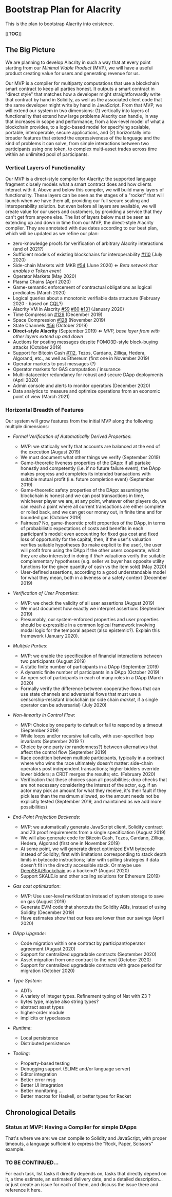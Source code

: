 # Bootstrap Plan for Alacrity

This is the plan to bootstrap Alacrity into existence.

[[__TOC__]]

## The Big Picture

We are planning to develop Alacrity in such a way that
at every point starting from our *Minimal Viable Product* (MVP),
we will have a useful product creating value for users and generating revenue for us.

Our MVP is a compiler for multiparty computations that use a blockchain smart contract
to keep all parties honest. It outputs a smart contract in "direct style" that matches
how a developer might straightforwardly write that contract by hand in Solidity,
as well as the associated client code that the same developer might write by hand in JavaScript.
From that MVP, we will extend our system in two dimensions:
(1) vertically into layers of functionality that extend how large problems Alacrity can handle,
in way that increases in scope and performance,
from a low-level model of what a blockchain provides,
to a logic-based model for specifying scalable, portable, interoperable, secure applications, and
(2) horizontally into broader features
that extend the expressiveness of the language and the kind of problems it can solve,
from simple interactions between two participants using one token,
to complex multi-asset trades across time within an unlimited pool of participants.

### Vertical Layers of Functionality

Our MVP is a direct-style compiler for Alacrity:
the supported language fragment closely models what a smart contract does
and how clients interact with it.
Above and below this compiler, we will build many layers of functionality.
These layers can be seen as the stages of a "rocket" that will launch when we have them all,
providing our full secure scaling and interoperability solution.
but even before all layers are available, we will create value for our users and customers,
by providing a service that they can't get from anyone else.
The list of layers below must be seen as extending up and down in time
from our MVP, the direct-style Alacrity compiler.
They are annotated with due dates according to our best plan,
which will be updated as we refine our plan:

  * zero-knowledge proofs for verification of arbitrary Alacrity interactions (end of 2021?)
  * Sufficient models of existing blockchains for interoperability [#110](https://github.com/AlacrisIO/meta/issues/110) (July 2020)
  * Side-chain Markets with MKB [#54](https://github.com/AlacrisIO/meta/issues/54) (June 2020) ⇐ *Beta network that enables a Token event*
  * Operator Markets (May 2020)
  * Plasma Chains (April 2020)
  * Game-semantic enforcement of contractual obligations as logical predicates (March 2020)
  * Logical queries about a monotonic verifiable data structure (February 2020 - based on [CQL](https://conexus.ai/cql)?)
  * Alacrity VM in Alacrity [#59](https://github.com/AlacrisIO/meta/issues/59) [#60](https://github.com/AlacrisIO/meta/issues/60) [#131](https://github.com/AlacrisIO/meta/issues/131) (January 2020)
  * Time Compression [#129](https://github.com/AlacrisIO/meta/issues/129) (December 2019)
  * Space Compression [#128](https://github.com/AlacrisIO/meta/issues/128) (November 2019)
  * State Channels [#56](https://github.com/AlacrisIO/meta/issues/56) (October 2019)
  * **Direct-style Alacrity** (September 2019) ⇐ *MVP, base layer from with other layers extend up and down*
  * Auctions for posting messages despite FOMO3D-style block-buying attacks (October 2019)
  * Support for Bitcoin Cash [#112](https://github.com/AlacrisIO/meta/issues/112), Tezos, Cardano, Zilliqa, Hedera, Algorand, etc., as well as Ethereum (first one in November 2019)
  * Operator markets to post messages (?)
  * Operator markets for GAS computation / insurance
  * Multi-datacenter redundancy for robust and secure DApp deployments (April 2020)
  * Admin console and alerts to monitor operators (December 2020)
  * Data analytics to measure and optimize operations from an economic point of view (March 2021)

### Horizontal Breadth of Features

Our system will grow features from the initial MVP along the following multiple dimensions:

  * *Formal Verification of Automatically Derived Properties*:
     * MVP: we statically verify that accounts are balanced at the end of the execution (August 2019)
     * We must document what other things we verify (September 2019)
     * Game-theoretic liveness properties of the DApp:
       if all partake honestly and competently (i.e. if no future failure event),
       the DApp makes progress and completes its intended transactions with suitable mutual profit
       (i.e. future completion event)
       (September 2019)
     * Game-theoretic safety properties of the DApp:
       assuming the blockchain is honest and we can post transactions in time,
       whichever player we are, at any point, whatever other players do,
       we can reach a point where all current transactions are either complete or rolled back,
       and we can get our money out, in finite time and for bounded gas
       (October 2019)
     * Fairness? No, game-theoretic profit properties of the DApp, in terms of
       probabilistic expectations of costs and benefits in each participant's model:
       even accounting for fixed gas cost and fixed loss of opportunity for the capital,
       then, if the user's valuation verifies suitable hypotheses (to make explicit to the user),
       the user will profit from using the DApp if the other users cooperate,
       which they are also interested in doing if *their* valuations verify
       the suitable complementary hypotheses
       (e.g. seller vs buyer has opposite utility functions for the given quantity of cash vs the item sold)
       (May 2020)
     * User-defined assertions, according to a good understandable model for what they mean,
       both in a liveness or a safety context
       (December 2019)

  * *Verification of User Properties*:
     * MVP: we check the validity of all user assertions (August 2019)
     * We must document how exactly we interpret assertions (September 2019)
     * Presumably, our system-enforced properties and user properties should be expressible
       in a common logical framework involving modal logic for the temporal aspect (also epistemic?).
       Explain this framework (January 2020).

  * *Multiple Parties*:
     * MVP: we enable the specification of financial interactions between two participants (August 2019)
     * A static finite number of participants in a DApp (September 2019)
     * A dynamic finite number of participants in a DApp (October 2019)
     * An open set of participants in each of many roles in a DApp (March 2020)
     * Formally verify the difference between cooperative flows that can use state channels
       and adversarial flows that must use a censorship-resistant blockchain
       (or side chain *market*, if a single operator can be adversarial) (July 2020)

  * *Non-linearity in Control Flow*:
     * MVP: Choice by one party to default or fail to respond by a timeout (September 2019)
     * While loops and/or recursive tail calls, with user-specified loop invariants
       (September 2019 ?)
     * Choice by one party (or randomness?) between alternatives
       that affect the control flow (September 2019)
     * Race condition between multiple participants,
       typically in a contract where who wins the race ultimately doesn't matter:
       side-chain operators post independent transactions;
       higher bidders override lower bidders;
       a CRDT merges the results; etc.
       (February 2020)
     * Verification that these choices span all possibilities;
       drop checks that are not necessary considering the interest of the actor,
       e.g. if an actor may pick an amount for what they receive, it's their fault
       if they pick less than the maximum allowed, so the amount needs not be explicitly tested
       (September 2019, and maintained as we add more possibilities)

  * *End-Point Projection Backends*:
     * MVP: we automatically generate JavaScript client, Solidity contract and Z3 proof requirements
       from a single specification (August 2019)
     * We will also generate code for Bitcoin Cash, Tezos, Cardano, Zilliqa, Hedera, Algorand
       (first one in November 2019)
     * At some point, we will generate direct optimized EVM bytecode instead of Solidity;
       first with limitations corresponding to stack depth limits in bytecode instructions;
       later with spilling strategies if data doesn't fit in the directly accessible stack.
       Or maybe use [DeepSEA/Blockchain](https://certik.org/deepsea_blockchain.html) as a backend?
       (August 2020)
     * Support SKALE.io and other scaling solutions for Ethereum (2019)

  * *Gas cost optimization*:
     * MVP: Use user-level merklization instead of system storage to save on gas
       (August 2019)
     * Generate EVM code that shortcuts the Solidity ABIs, instead of using Solidity
       (December 2019)
     * Have estimates show that our fees are lower than our savings
       (April 2020)

  * *DApp Upgrade*:
     * Code migration within one contract by participant/operator agreement (August 2020)
     * Support for centralized upgradable contracts (September 2020)
     * Asset migration from one contract to the next (October 2020)
     * Support for centralized upgradable contracts with grace period for migration (October 2020)

  * *Type System*:
     * ADTs
     * A variety of integer types. Refinement typing of Nat with Z3 ?
     * bytes type, maybe also string types?
     * abstract asset types
     * higher-order module
     * implicits or typeclasses

  * *Runtime*:
     * Local persistence
     * Distributed persistence

  * *Tooling*:
     * Property-based testing
     * Debugging support (SLIME and/or language server)
     * Editor integration
     * Better error msg
     * Better UI integration
     * Better monitoring ...
     * Better macros for Haskell, or better types for Racket


## Chronological Details

### Status at MVP: Having a Compiler for simple DApps

That's where we are: we can compile to Solidity and JavaScript, with proper timeouts,
a language sufficient to express the "Rock, Paper, Scissors" example.


### TO BE CONTINUED...

For each task, list tasks it directly depends on, tasks that directly depend on it,
a time estimate, an estimated delivery date, and a detailed description...
or just create an issue for each of them, and discuss the issue there and reference it here.
